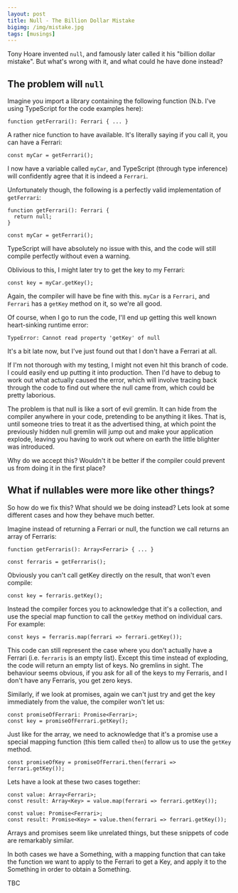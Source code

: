 ```yaml
---
layout: post
title: Null - The Billion Dollar Mistake
bigimg: /img/mistake.jpg
tags: [musings]
---
```


Tony Hoare invented `null`, and famously later called it his "billion dollar mistake". But what's wrong with it, and what could he have done instead?

## The problem will `null`

Imagine you import a library containing the following function (N.b. I've using TypeScript for the code examples here):

```
function getFerrari(): Ferrari { ... }
```

A rather nice function to have available. It's literally saying if you call it, you can have a Ferrari:

```
const myCar = getFerrari();
```

I now have a variable called `myCar`, and TypeScript (through type inference) will confidently agree that it is indeed a `Ferrari`.

Unfortunately though, the following is a perfectly valid implementation of `getFerrari`:

```
function getFerrari(): Ferrari {
  return null;
}

const myCar = getFerrari();
```

TypeScript will have absolutely no issue with this, and the code will still compile perfectly without even a warning.

Oblivious to this, I might later try to get the key to my Ferrari:

```
const key = myCar.getKey();
```

Again, the compiler will have be fine with this. `myCar` is a `Ferrari`, and `Ferrari` has a `getKey` method on it, so we're all good.

Of course, when I go to run the code, I'll end up getting this well known heart-sinking runtime error:

```
TypeError: Cannot read property 'getKey' of null
```

It's a bit late now, but I've just found out that I don't have a Ferrari at all.

If I'm not thorough with my testing, I might not even hit this branch of code. I could easily end up putting it into production. Then I'd have to debug to work out what actually caused the error, which will involve tracing back through the code to find out where the null came from, which could be pretty laborious.

The problem is that null is like a sort of evil gremlin. It can hide from the compiler anywhere in your code, pretending to be anything it likes. That is, until someone tries to treat it as the advertised thing, at which point the previously hidden null gremlin will jump out and make your application explode, leaving you having to work out where on earth the little blighter was introduced.

Why do we accept this? Wouldn't it be better if the compiler could prevent us from doing it in the first place?

## What if nullables were more like other things?

So how do we fix this? What should we be doing instead? Lets look at some different cases and how they behave much better.

Imagine instead of returning a Ferrari or null, the function we call returns an array of Ferraris:

```
function getFerraris(): Array<Ferrari> { ... }

const ferraris = getFerraris();
```

Obviously you can't call getKey directly on the result, that won't even compile:

```
const key = ferraris.getKey();
```

Instead the compiler forces you to acknowledge that it's a collection, and use the special map function to call the `getKey` method on individual cars. For example:

```
const keys = ferraris.map(ferrari => ferrari.getKey());
```

This code can still represent the case where you don't actually have a Ferrari (i.e. `ferraris` is an empty list). Except this time instead of exploding, the code will return an empty list of keys. No gremlins in sight. The behaviour seems obvious, if you ask for all of the keys to my Ferraris, and I don't have any Ferraris, you get zero keys.

Similarly, if we look at promises, again we can't just try and get the key immediately from the value, the compiler won't let us:

```
const promiseOfFerrari: Promise<Ferrari>;
const key = promiseOfFerrari.getKey();
```

Just like for the array, we need to acknowledge that it's a promise use a special mapping function (this tiem called `then`) to allow us to use the `getKey` method.

```
const promiseOfKey = promiseOfFerrari.then(ferrari => ferrari.getKey());
```

Lets have a look at these two cases together:

```
const value: Array<Ferrari>;
const result: Array<Key> = value.map(ferrari => ferrari.getKey());

const value: Promise<Ferrari>;
const result: Promise<Key> = value.then(ferrari => ferrari.getKey());
```

Arrays and promises seem like unrelated things, but these snippets of code are remarkably similar.

In both cases we have a Something<Ferrari>, with a mapping function that can take the function we want to apply to the Ferrari to get a Key, and apply it to the Something<Ferrari> in order to obtain a Something<Key>.

<!--So the billion dollar mistake was to allow `null` to be treated as a value of any type.

Of course we could add some similar boilerplate code around the nullable example, and acknowledge the fact that it could be null:

```
const maybeAFerrari = getFerrari();
let key = null;
if(maybeAFerrari) {
    key = maybeAFerrari.getKey();
}
```
-->

TBC
